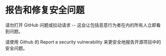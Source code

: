 # 报告和修复安全问题

请勿打开 GitHub 问题或拉动请求 -- 这会让包括恶意行为者在内的所有人立即看到问题。

请使用 Github 的 Report a security vulnerability 来更安全地报告开源项目中的安全问题。
